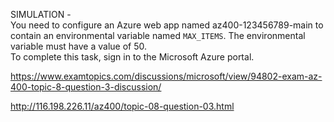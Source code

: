 SIMULATION -<br/>You need to configure an Azure web app named az400-123456789-main to contain an environmental variable named `MAX_ITEMS`. The environmental variable must have a value of 50.<br/>To complete this task, sign in to the Microsoft Azure portal.<br/><p><a href="https://www.examtopics.com/discussions/microsoft/view/94802-exam-az-400-topic-8-question-3-discussion/">https://www.examtopics.com/discussions/microsoft/view/94802-exam-az-400-topic-8-question-3-discussion/</a></p><p><a href="http://116.198.226.11/az400/topic-08-question-03.html">http://116.198.226.11/az400/topic-08-question-03.html</a></p><script src="https://giscus.app/client.js"                    data-repo="azsamples/az204"                    data-repo-id="R_kgDOMRXzDQ"                    data-category="General"                    data-category-id="DIC_kwDOMRXzDc4Cgi27"                    data-mapping="pathname"                    data-strict="0"                    data-reactions-enabled="0"                    data-emit-metadata="0"                    data-input-position="bottom"                    data-theme="preferred_color_scheme"                    data-lang="en"                    crossorigin="anonymous"                    async>                    </script>
